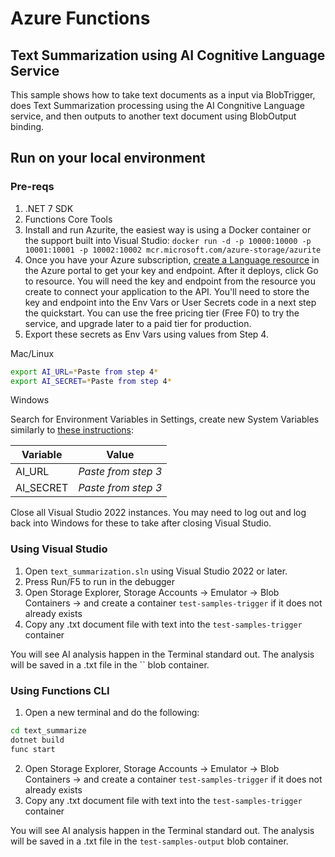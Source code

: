# Azure Functions
## Text Summarization using AI Cognitive Language Service

This sample shows how to take text documents as a input via BlobTrigger, does Text Summarization processing using the AI Congnitive Language service, and then outputs to another text document using BlobOutput binding.  

## Run on your local environment

### Pre-reqs
1) .NET 7 SDK
2) Functions Core Tools
3) Install and run Azurite, the easiest way is using a Docker container or the support built into Visual Studio:
`docker run -d -p 10000:10000 -p 10001:10001 -p 10002:10002 mcr.microsoft.com/azure-storage/azurite`
4) Once you have your Azure subscription, [create a Language resource](https://portal.azure.com/#create/Microsoft.CognitiveServicesTextAnalytics) in the Azure portal to get your key and endpoint. After it deploys, click Go to resource.
You will need the key and endpoint from the resource you create to connect your application to the API. You'll need to store the key and endpoint into the Env Vars or User Secrets code in a next step the quickstart.
You can use the free pricing tier (Free F0) to try the service, and upgrade later to a paid tier for production.
5) Export these secrets as Env Vars using values from Step 4.

Mac/Linux
```bash
export AI_URL=*Paste from step 4*
export AI_SECRET=*Paste from step 4*
```

Windows

Search for Environment Variables in Settings, create new System Variables similarly to [these instructions](https://docs.oracle.com/en/database/oracle/machine-learning/oml4r/1.5.1/oread/creating-and-modifying-environment-variables-on-windows.html#GUID-DD6F9982-60D5-48F6-8270-A27EC53807D0):

| Variable | Value |
| -------- | ----- |
| AI_URL | *Paste from step 3* |
| AI_SECRET | *Paste from step 3* |

Close all Visual Studio 2022 instances.  You may need to log out and log back into Windows for these to take after closing Visual Studio.  

### Using Visual Studio
1) Open `text_summarization.sln` using Visual Studio 2022 or later.
2) Press Run/F5 to run in the debugger
3) Open Storage Explorer, Storage Accounts -> Emulator -> Blob Containers -> and create a container `test-samples-trigger` if it does not already exists
4) Copy any .txt document file with text into the `test-samples-trigger` container

You will see AI analysis happen in the Terminal standard out.  The analysis will be saved in a .txt file in the `` blob container.

### Using Functions CLI
1) Open a new terminal and do the following:

```bash
cd text_summarize
dotnet build
func start
```
2) Open Storage Explorer, Storage Accounts -> Emulator -> Blob Containers -> and create a container `test-samples-trigger` if it does not already exists
3) Copy any .txt document file with text into the `test-samples-trigger` container

You will see AI analysis happen in the Terminal standard out.  The analysis will be saved in a .txt file in the `test-samples-output` blob container.
